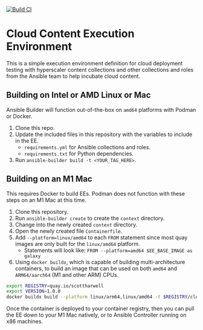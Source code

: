 [![Build CI](https://github.com/scottharwell/azure-ee/actions/workflows/build.yml/badge.svg?branch=v1.0.14)](https://github.com/scottharwell/azure-ee/actions/workflows/build.yml)

# Cloud Content Execution Environment

This is a simple execution environment definition for cloud deployment testing with hyperscaler content collections and other collections and roles from the Ansible team to help incubate cloud content.

## Building on Intel or AMD Linux or Mac

Ansible Builder will function out-of-the-box on `amd64` platforms with Podman or Docker.

1. Clone this repo.
2. Update the included files in this repository with the variables to include in the EE.
   * `requirements.yml` for Ansible collections and roles.
   * `requirements.txt` for Python dependencies.
3. Run `ansible-builder build -t <YOUR_TAG_HERE>`.

## Building on an M1 Mac

This requires Docker to build EEs. Podman does not function with these steps on an M1 Mac at this time.

1. Clone this repository.
2. Run `ansible-builder create` to create the `context` directory.
3. Change into the newly created `context` directory.
4. Open the newly created file `Containerfile`.
5. Add `--platform=linux/amd64` to each `FROM` statement since most quay images are only built for the `linux/amd64` platform.
    * Statements will look like: `FROM --platform=amd64 $EE_BASE_IMAGE as galaxy`
6. Using `docker buildx`, which is capable of building multi-architecture containers, to build an image that can be used on both `amd64` and `ARM64/aarch64` (M1 and other ARM) CPUs.

```bash
export REGISTRY=quay.io/scottharwell
export VERSION=1.0.0
docker buildx build --platform linux/arm64,linux/amd64 -t $REGISTRY/cloud-ee:$VERSION -t $REGISTRY/cloud-ee:latest --push .
```

Once the container is deployed to your container registry, then you can pull the EE down to your M1 Mac natively, or to Ansible Controller running on x86 machines.